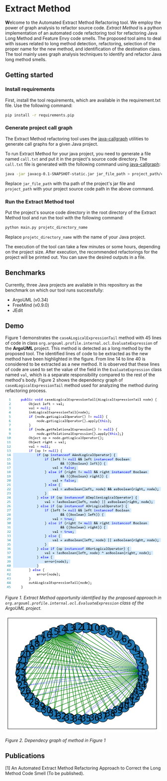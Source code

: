 # Extract Method

**W**elcome to the Automated Extract Method Refactoring tool.
We employ the power of graph analysis to refactor source code.
*Extract Method* is a python implementation of an automated code refactoring tool for refactoring Java Long Method and Feature Envy code smells. The proposed tool aims to deal with issues related to long method detection, refactoring, selection of the proper name for the new method, and identification of the destination class. The tool mainly uses graph analysis techniques to identify and refactor Java long method smells.

## Getting started
### Install requirements
First, install the tool requirements, which are available in the requirement.txt file. Use the following command:
```bash
pip install -r requirements.pip
```

### Generate project call graph

The Extract Method refactoring tool uses the [java-callgraph](https://github.com/gousiosg/java-callgraph) utilities to generate call graphs for a given Java project.

To run Extract Method for your java project, you need to generate a file named `call.txt` and put it in the project's source code directory. The `call.txt` file is generated with the following command using [java-callgraph](https://github.com/gousiosg/java-callgraph):

```bash
java -jar javacg-0.1-SNAPSHOT-static.jar jar_file_path > project_path/call.txt
```

Replace `jar_file_path` with tha path of the project's jar file and `project_path` with your project source code path in the above command.


### Run the Extract Method tool

Put the project's source code directory in the root directory of the Extract Method tool and run the tool with the following command:

```bash
python main.py projetc_directory_name
```

Replace `projetc_directory_name` with the name of your Java project.

The execution of the tool can take a few minutes or some hours, depending on the project size. After execution, the recommended refactorings for the project will be printed out. You can save the desired outputs in a file. 


## Benchmarks
Currently, three Java projects are available in this repository as the benchmark on which our tool runs successfully:

* ArgoUML (v0.34)
* FreeMind (v0.9.0)
* JEdit

## Demo
Figure 1 demonstrates the `caseALogicalExpressionTail` method with 45 lines of code in class `org.argouml.profile.internal.ocl.EvaluateExpression` of the **ArgoUML** project. This method is detected as a long method by the proposed tool. The identified lines of code to be extracted as the new method have been highlighted in the figure. 
From line 14 to line 40 is considered to be extracted as a new method. It is observed that these lines of code are used to set the value of the field in the `EvaluateExpression` class named `val`, which is a separate responsibility compared to the rest of the method's body. 
Figure 2 shows the dependency graph of `caseALogicalExpressionTail` method used for analyzing the method during refactoring process.  


![ArgoUML method body](figs/argo_uml_method1.png)

_Figure 1. Extract Method opportunity identified by the proposed approach in `org.argouml.profile.internal.ocl.EvaluateExpression` class of the ArgoUML project._


![ArgoUML method dependency graph](figs/argo_uml_method1_dependency_graph.png)

_Figure 2. Dependecy graph of method in Figure 1_


## Publications 
[1] An Automated Extract Method Refactoring Approach to Correct the Long Method Code Smell (To be published).



